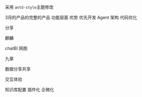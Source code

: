 


采用 `antd-style`主题修改




3月的产品的完整的产品
功能层面 优势 优先开发
Agent 架构 代码优化


分享

麒麟

chatBI 网图 

九章


数据分享共享

交互体验 

知识库配置
插件化
企微化







 



